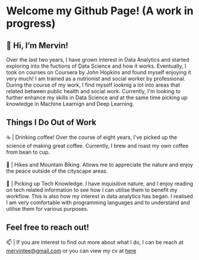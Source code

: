 # Welcome my Github Page! (A work in progress)

## 👋 Hi, I’m Mervin!
Over the last two years, I have grown interest in Data Analytics and started exploring into the fuctions of Data Science and how it works. Eventually, I took on courses on Coursera by John Hopkins and found myself enjoying it very much! I am trained as a nutrionist and social worker by professional. During the course of my work, I find myself looknig a lot into areas that related between public health and social work. Currently, I'm looking to further enhance my skills in Data Science and at the same time picking up knowledge in Machine Learnign and Deep Learning. 

## Things I Do Out of Work
☕️ | Drinking coffee! Over the course of eight years, I've picked up the science of making great coffee. Currently, I brew and roast my own coffee from bean to cup. <br><br>
🚵 | Hikes and Mountain Biking. Allows me to appreciate the nature and enjoy the peace outside of the cityscape areas.  <br><br>
📖 | Picking up Tech Knowledge. I have inquisitive nature, and I enjoy reading on tech related information to see how I can utilise them to benefit my workflow. This is also how my interest in data analytics has began. I realised I am very comfortable with programming languages and to understand and utilise them for various purposes. <br>

## Feel free to reach out!
📫 | If you are interest to find out more about what I do, I can be reach at mervintee@gmail.com or you can view my cv at [here](https://github.com/merveet-personalprojects/CV/raw/master/Mervin%20Tee%20Resume.pdf)

<!---
meRveet/meRveet is a ✨ special ✨ repository because its `README.md` (this file) appears on your GitHub profile.
You can click the Preview link to take a look at your changes.
--->
